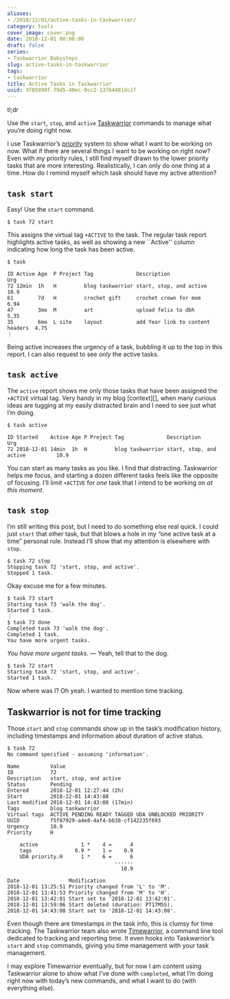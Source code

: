 ```yaml
---
aliases:
- /2018/12/01/active-tasks-in-taskwarrior/
category: tools
cover_image: cover.png
date: 2018-12-01 00:00:00
draft: false
series:
- Taskwarrior Babysteps
slug: active-tasks-in-taskwarrior
tags:
- taskwarrior
title: Active Tasks in Taskwarrior
uuid: 3f85998f-79d5-40ec-9cc2-13764481dc1f
---
```


<aside class="admonition tldr">
<p class="admonition-title">tl;dr</p>

Use the `start`, `stop`, and `active`
[Taskwarrior](https://taskwarrior.org/) commands to manage what you’re
doing right now.

</aside>

I use Taskwarrior’s [priority](/post/2017/12/taskwarrior-priorities)
system to show what I want to be working on now. What if there are
several things I want to be working on right now? Even with my priority
rules, I still find myself drawn to the lower priority tasks that are
more interesting. Realistically, I can only do one thing at a time. How
do I remind myself which task should have my active attention?

## `task start`

Easy! Use the `start` command.

    $ task 72 start

This assigns the virtual tag `+ACTIVE` to the task. The regular task
report highlights active tasks, as well as showing a new \`\`Active''
column indicating how long the task has been active.

    $ task

    ID Active Age  P Project Tag              Description                       Urg
    72 12min  1h   H         blog taskwarrior start, stop, and active           10.9
    61        7d   H         crochet gift     crochet crown for mom             6.94
    47        3mo  M         art              upload felix to dbh               5.35
    35        6mo  L site    layout           add Year link to content headers  4.75
    ⋮

Being active increases the urgency of a task, bubbling it up to the top
in this report. I can also request to see *only* the active tasks.

## `task active`

The `active` report shows me only those tasks that have been assigned
the `+ACTIVE` virtual tag. Very handy in my blog \[context\]\[\], when
many curious ideas are tugging at my easily distracted brain and I need
to see just what I’m doing.

    $ task active

    ID Started    Active Age P Project Tag              Description                      Urg
    72 2018-12-01 14min  1h  H         blog taskwarrior start, stop, and active          10.9

You can start as many tasks as you like. I find that distracting.
Taskwarrior helps me focus, and starting a dozen different tasks feels
like the opposite of focusing. I’ll limit `+ACTIVE` for *one* task that
I intend to be working on *at this moment*.

## `task stop`

I’m still writing this post, but I need to do something else real quick.
I could just `start` that other task, but that blows a hole in my “one
active task at a time” personal rule. Instead I’ll show that my
attention is elsewhere with `stop`.

    $ task 72 stop
    Stopping task 72 'start, stop, and active'.
    Stopped 1 task.

Okay excuse me for a few minutes.

    $ task 73 start
    Starting task 73 'walk the dog'.
    Started 1 task.
    ⋮
    $ task 73 done
    Completed task 73 'walk the dog'.
    Completed 1 task.
    You have more urgent tasks.

*You have more urgent tasks.* — Yeah, tell that to the dog.

    $ task 72 start
    Starting task 72 'start, stop, and active'.
    Started 1 task.

Now where was I? Oh yeah. I wanted to mention time tracking.

## Taskwarrior is not for time tracking

Those `start` and `stop` commands show up in the task’s modification
history, including timestamps and information about duration of active
status.

    $ task 72
    No command specified - assuming 'information'.

    Name          Value
    ID            72
    Description   start, stop, and active
    Status        Pending
    Entered       2018-12-01 12:27:44 (2h)
    Start         2018-12-01 14:43:08
    Last modified 2018-12-01 14:43:08 (17min)
    Tags          blog taskwarrior
    Virtual tags  ACTIVE PENDING READY TAGGED UDA UNBLOCKED PRIORITY
    UUID          f5f87929-a4e8-4af4-bb38-cf142235f693
    Urgency       10.9
    Priority      H

        active              1 *    4 =      4
        tags              0.9 *    1 =    0.9
        UDA priority.H      1 *    6 =      6
                                       ------
                                         10.9

    Date                Modification
    2018-12-01 13:25:51 Priority changed from 'L' to 'M'.
    2018-12-01 13:41:53 Priority changed from 'M' to 'H'.
    2018-12-01 13:42:01 Start set to '2018-12-01 13:42:01'.
    2018-12-01 13:59:06 Start deleted (duration: PT17M5S).
    2018-12-01 14:43:08 Start set to '2018-12-01 14:43:08'.

Even though there are timestamps in the task info, this is clumsy for
time tracking. The Taskwarrior team also wrote
[Timewarrior](https://taskwarrior.org/docs/timewarrior), a command line
tool dedicated to tracking and reporting time. It even hooks into
Taskwarrior’s `start` and `stop` commands, giving you time management
with your task management.

I may explore Timewarrior eventually, but for now I am content using
Taskwarrior alone to show what I’ve done with `completed`, what I’m
doing right now with today’s new commands, and what I want to do (with
everything else).